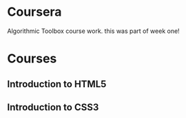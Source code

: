 # Coursera

Algorithmic Toolbox course work.
this was part of week one!

# Courses

## Introduction to HTML5
## Introduction to CSS3


